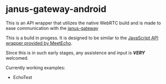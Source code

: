 # janus-gateway-android
This is an API wrapper that utilizes the native WebRTC build and is made to ease communication with the [janus-gateway](https://github.com/meetecho/janus-gateway)


This is a build in progess. It is designed to be similar to the [JavaScript API wrapper provided by MeetEcho](https://github.com/meetecho/janus-gateway/blob/master/html/janus.js).

Since this is in such early stages, any assistence and input is ***VERY*** welcomed.


Currently working examples:

 - EchoTest

